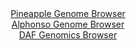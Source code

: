 <div id="Pineapple_Genome_Browser" align="center">
  <a href="https://igv.org/app/?sessionURL=blob:zZJRa9swFIX_i6BlA8eW7MauDWEkbZp0WbPR4DhrKUa2ZVuNLXmSHDcJ.e_TwsZeVmgeNgZ6kC5XuuccfXuwIUJSzkAAbBP1TYSAAWTJuwWum4rMcU0kCHJcSWIAQXIiCEsJCPYgx1Lh8P6Tvlkq1cjAsqhqejVmBTelY.Ia7zjDnTRTXltXvKpwwgVWXEhrJPCGW7TY9DqS4KYx9WzH7FsZVtjCVVNyJrnVEFbEnX4v_lWKC8J4TeK6rRQ9Coi1Hq0xM3P8YRgthmlKpJyR7W02GM5uh0tnHD5M3KuH8PM0Ct3ofEELhlUryGCymLObls_Ic1GgRj5046ildyy6Lu7OnOvz8UtDBZED5KFLx0V939XBUJaRl__Js170RN_z3cd8OV2FkzN7JCrXzr.G0fzC_uLthBO.4vxggIqnrSYBpKXwAgQNB7pG33Z7P7bo0oDQ1_kITkHw.GQAJXC61u2Pe6C2jeYFSPKtPaJjAC4yIkDQ8yH0kO_b_QvvAvo.Ohh70Irq74V7E977HrSHtu3GOa2UhjmLJWukiRkzN2luFrsT04STFexEVo9fnt38eVmNWJnT.XjuLi__mKWn_evRxw_URt.i6J9w9xYhpkpOhW0Urt31tliVMIHTab0qJ3UnFV1nyevxnBZNzkWNle7XFX38SdsGC4qZ0oUNlTShFVXbSKfIOxAg29HQgpRXXFMIRJG8gwY0UB.._w2nc3g6fAc-">Pineapple Genome Browser</a>
</div>
<div id="Alphonso_Genome_Browser" align="center">
  <a href="https://igv.org/app/?sessionURL=blob:zZJRT9swFIX_i6WhTUoTO2nSJBKaWqArZQxoVTJAKHISJ_VwbGO7KbTqf5.HNu2FSfRh0yQ_2FfXvuccf1vQEaWp4CAFvotCFyHgAL0U6zluJSNfcEs0SGvMNHGAIjVRhJcEpFtQY23wYvbZ3lwaI3XqedTIXot5I1wduLjFG8HxWrulaL0jwRguhMJGKO2NFO6ER5uutyYFltK1swM39CpssIeZXAquhScJb_K1fS__VcobwkVL8nbFDH0RkFs9VmPl1vjjMJsPy5JofUaeT6vD4dnp8Do4Wdx.io5uFxeTbBFlB3PacGxWihxeTlYbdnw94f2LpzEas.bq4fb8ElIZi3fB8cHJk6SK6EM0QHEQoTCObTCUV.Tpf_JsF93T940eb7L4YXLVhXExNvO6ak5iPb44E_1XfSdg5wAmypXlAJRLNUgRdAIYOaEf9X5sUexAmNh0lKAgvbt3gFG4fLDtd1tgnqWlBWjyuHoBxwFCVUSBtJdAOEBJ4of9QR8mCdo5W7BS7O9FO17MkgH0h74f5TVlxqJc5ZpL7WLO3a6s3WazZ5ZTkSVFdR4fbyZZIEdTLmdLTus66s7_kKUD7OiX77NG36Lon1D3FiGuKfZFbUhH0VTCb9X6ana5vFnMukHSfB1VWdW8Fk8Crdn9oqmFarGx_bZijz9p67CimBtb6KimBWXUPGc2RbEGKfIDCy0oBROWQqCa4j10oINC.OE3nMHufvcd">Alphonso Genome Browser</a>
</div>


<div id="DAF_Genomics_Browser" align="center">
  <a href="https://igv.org/app/?sessionURL=blob:tZH7a9swEMf_F0H7k1.SHTs2hOGsj5W03VbjmrWUoNrn2MSSXEme04X87xNex2APxqADSei4x_fuPnv0GaRqBUcJIg6eORgjC6lGjBllfQfXlIFCSU07BRaSUIMEXgJK9qimStP85tJkNlr3KnHditb2Brhgbakc5Tu0t5UYdAMm1CYOZfSL4HRUTimYCdbUpV3fCK6ES8sSlLI9twe.WY_UPN9966kkrNnQ6XZSXZsmTGOVU1PTbcsr2P2lkf.gbE77Ji2ydMpfwfNFtUhXF.mtf5rfnYdv7_L374o8LI6zdsOpHiQs5mfFjm_P6yaEgHhB1o3safkYLz.p8cg_OT7d9a0EtcARnvshDj0fHSzUiXIwCFDZSJzgwIrI3CJBYL98_VlodiBFi5L7BwtpScutCb_fI_3cG1BIwdMwMbOQkBVIlNix50U4jsksiAIvjvHB2qNBdq9M8iy_iSOPpISEziNlRr9uu2l9RuhX52th_Kmyuf.Kycfb26rPpNTD9RFZ4npzWcDH1faDMU741W9RBWaCP45WC8moNq5v5gsY2hlFBlz_IOMfHg5fAQ--">DAF Genomics Browser</a>
</div>
